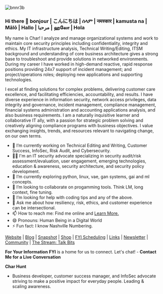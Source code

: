 ![bnnr3b](https://github.com/Char-Hunt/Char-Hunt/assets/138831832/6a4a3344-7643-45d6-ab7f-d08bf45b4406)

### Hi there 👋 bonjour | こんにちは | ሰላም | नमस्कार | kamusta na | Mālō | Hallo | مرحبا | ஹலோ | Hola
My name is Char! I analyze and manage organizational systems and work to maintain core security principles including confidentiality, integrity and ethics.  My IT infrastructure analysis, Technical Writing/Editing, ITSM background and understanding of core business architecture gives a strong base to troubleshoot and provide solutions in networked environments. During my career I have worked in high-demand reactive, rapid response positions providing 24x7 support of incident management; and project/operations roles; deploying new applications and supporting technologies.

I excel at finding solutions for complex problems, delivering customer care excellence, and facilitating efficiencies, accountability, and results. I have diverse experience in information security, network access privileges, data integrity and governance, incident management, compliance management, financial systems administration and accounting applications analysis, and also business requirements. I am a naturally inquisitive learner and collaborative IT ally, with a passion for strategic problem solving and creatively aligning compliance programs with business objectives. I value exchanging insights, trends, and resources relevant to navigating change, on our own terms.

- 🔭 I’m currently working on Technical Editing and Writing, Customer Success, InfoSec, Risk Audit, and Cybersecurity.
- 👨‍💻 I'm an IT security advocate specializing in security audit/risk assessment/evaluation, user engagement, emerging technologies, education & awareness, security architecture, and security policy development.
- 🌱 I’m currently exploring python, linux, vae, gan systems, gai and ml concepts.
- 👯 I’m looking to collaborate on progamming tools. Think LM, long context, fine tuning.
- 🤔 I’m looking for help with coding tips and any of the above.
- 💬 Ask me about how resiliency, risk, ethics, and customer experience can be intersectional.
- 📫 How to reach me: Find me online and [Learn More.](http://bit.ly/TechieChar)
- 😄 Pronouns: Human Being in a Digital World 
- ⚡ Fun fact: I know Nashville Numbering.

[Website](https://www.charhunt.org/) | [Blog](https://bit.ly/3Q4tlZf) | [Snapshot](https://bit.ly/3W8Ht8B) | [Shop](Merch) | [FYI Scheduling](https://bit.ly/48OBDvr) | [Links](https://bit.ly/48CSTo7) | [Newsletter](https://bit.ly/_TechieCharNewsletter) | [Community](https://bit.ly/3tg6fra) | [The Stream: Talk Bits](https://bit.ly/TechieCharPodcast)

**For Your Information**
**FYI** is a home for us to connect. Let's chat!  -  **Contact Me for a Live Conversation**

**Char Hunt**
- Business developer, customer success manager, and InfoSec advocate striving to make a positive impact for everyday people. Leading & scaling awareness.

